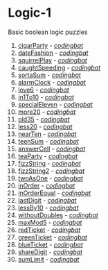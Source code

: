 # Logic-1

Basic boolean logic puzzles

1. [cigarParty](https://github.com/liampuk/code-practice/blob/master/codingbat/logic-1/cigarParty.md) - _[codingbat](http://codingbat.com/prob/p159531)_
2. [dateFashion](https://github.com/liampuk/code-practice/blob/master/codingbat/logic-1/dateFashion.md) - _[codingbat](http://codingbat.com/prob/p103360)_
3. [squirrelPlay](https://github.com/liampuk/code-practice/blob/master/codingbat/logic-1/squirrelPlay.md) - _[codingbat](http://codingbat.com/prob/p141061)_
4. [caughtSpeeding](https://github.com/liampuk/code-practice/blob/master/codingbat/logic-1/caughtSpeeding.md) - _[codingbat](http://codingbat.com/prob/p157733)_
5. [sortaSum](https://github.com/liampuk/code-practice/blob/master/codingbat/logic-1/sortaSum.md) - _[codingbat](http://codingbat.com/prob/p183071)_
6. [alarmClock](https://github.com/liampuk/code-practice/blob/master/codingbat/logic-1/alarmClock.md) - _[codingbat](http://codingbat.com/prob/p160543)_
7. [love6](https://github.com/liampuk/code-practice/blob/master/codingbat/logic-1/love6.md) - _[codingbat](http://codingbat.com/prob/p137742)_
8. [in1To10](https://github.com/liampuk/code-practice/blob/master/codingbat/logic-1/in1To10.md) - _[codingbat](http://codingbat.com/prob/p137365)_
9. [specialEleven](https://github.com/liampuk/code-practice/blob/master/codingbat/logic-1/specialEleven.md) - _[codingbat](http://codingbat.com/prob/p100962)_
10. [more20](https://github.com/liampuk/code-practice/blob/master/codingbat/logic-1/more20.md) - _[codingbat](http://codingbat.com/prob/p118290)_
11. [old35](https://github.com/liampuk/code-practice/blob/master/codingbat/logic-1/old35.md) - _[codingbat](http://codingbat.com/prob/p159612)_
12. [less20](https://github.com/liampuk/code-practice/blob/master/codingbat/logic-1/less20.md) - _[codingbat](http://codingbat.com/prob/p133158)_
13. [nearTen](https://github.com/liampuk/code-practice/blob/master/codingbat/logic-1/nearTen.md) - _[codingbat](http://codingbat.com/prob/p193613)_
14. [teenSum](https://github.com/liampuk/code-practice/blob/master/codingbat/logic-1/teenSum.md) - _[codingbat](http://codingbat.com/prob/p178728)_
15. [answerCell](https://github.com/liampuk/code-practice/blob/master/codingbat/logic-1/answerCell.md) - _[codingbat](http://codingbat.com/prob/p110973)_
16. [teaParty](https://github.com/liampuk/code-practice/blob/master/codingbat/logic-1/teaParty.md) - _[codingbat](http://codingbat.com/prob/p177181)_
17. [fizzString](https://github.com/liampuk/code-practice/blob/master/codingbat/logic-1/fizzString.md) - _[codingbat](http://codingbat.com/prob/p137136)_
18. [fizzString2](https://github.com/liampuk/code-practice/blob/master/codingbat/logic-1/fizzString2.md) - _[codingbat](http://codingbat.com/prob/p115243)_
19. [twoAsOne](https://github.com/liampuk/code-practice/blob/master/codingbat/logic-1/twoAsOne.md) - _[codingbat](http://codingbat.com/prob/p113261)_
20. [inOrder](https://github.com/liampuk/code-practice/blob/master/codingbat/logic-1/inOrder.md) - _[codingbat](http://codingbat.com/prob/p154188)_
21. [inOrderEqual](https://github.com/liampuk/code-practice/blob/master/codingbat/logic-1/inOrderEqual.md) - _[codingbat](http://codingbat.com/prob/p140272)_
22. [lastDigit](https://github.com/liampuk/code-practice/blob/master/codingbat/logic-1/lastDigit.md) - _[codingbat](http://codingbat.com/prob/p169213)_
23. [lessBy10](https://github.com/liampuk/code-practice/blob/master/codingbat/logic-1/lessBy10.md) - _[codingbat](http://codingbat.com/prob/p179196)_
24. [withoutDoubles](https://github.com/liampuk/code-practice/blob/master/codingbat/logic-1/withoutDoubles.md) - _[codingbat](http://codingbat.com/prob/p115233)_
25. [maxMod5](https://github.com/liampuk/code-practice/blob/master/codingbat/logic-1/maxMod5.md) - _[codingbat](http://codingbat.com/prob/p115384)_
26. [redTicket](https://github.com/liampuk/code-practice/blob/master/codingbat/logic-1/redTicket.md) - _[codingbat](http://codingbat.com/prob/p170833)_
27. [greenTicket](https://github.com/liampuk/code-practice/blob/master/codingbat/logic-1/greenTicket.md) - _[codingbat](http://codingbat.com/prob/p120633)_
28. [blueTicket](https://github.com/liampuk/code-practice/blob/master/codingbat/logic-1/blueTicket.md) - _[codingbat](http://codingbat.com/prob/p192267)_
29. [shareDigit](https://github.com/liampuk/code-practice/blob/master/codingbat/logic-1/shareDigit.md) - _[codingbat](http://codingbat.com/prob/p153748)_
30. [sumLimit](https://github.com/liampuk/code-practice/blob/master/codingbat/logic-1/sumLimit.md) - _[codingbat](http://codingbat.com/prob/p118077)_
